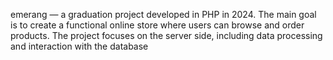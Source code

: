 emerang — a graduation project developed in PHP in 2024. The main goal is to create a functional online store where users can browse and order products. The project focuses on the server side, including data processing and interaction with the database
